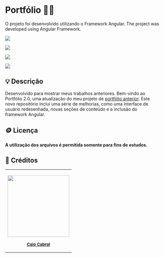 # Portfólio 🧑‍💻

O projeto foi desenvolvido utilizando o Framework Angular. 
The project was developed using Angular Framework.

</div>

 <img src ="./assets/images/portfolio.png"/> 

<div style="display: inline_block">

<a href = "mailto:caio_cabral1@hotmail.com"><img src="https://img.shields.io/badge/-Gmail-%23333?style=for-the-badge&logo=gmail&logoColor=white" target="_blank"></a>

<a href="https://www.linkedin.com/in/cabralcaio/" target="_blank"><img src="https://img.shields.io/badge/-LinkedIn-%230077B5?style=for-the-badge&logo=linkedin&logoColor=white" target="_blank"></a>

<a href="" target="_blank"><img src="https://img.shields.io/badge/-Portf%C3%B3lio-brown?style=for-the-badge&logo=true" target="_blank"></a>

</div>

<h2>💡 Descrição</h2>

<p>Desenvolvido para mostrar meus trabalhos anteriores. 
Bem-vindo ao Portfólio 2.0, uma atualização do meu projeto de <a href="https://github.com/cabralcaio/Portfolio" target="_blank">portfólio anterior</a>. Este novo repositório inclui uma série de melhorias, como uma interface de usuário redesenhada, novas seções de conteúdo e a inclusão do framework Angular.
</p>

<h2>🪙 Licença</h2>

<b>A utilização dos arquivos é permitida somente para fins de estudos.</b>


<h2>🎁 Créditos</h2>

<table>

<tr>

<td align="center">

<a href="https://github.com/cabralcaio">

<img width="200px" src="./assets/images/mesdtn.png"/><br>

<sub>

<b>Caio Cabral</b>

</sub>

</a>

</td>

</tr>

</table>




